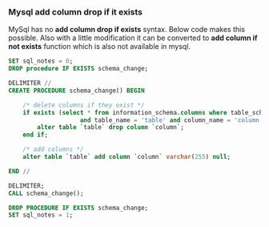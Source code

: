 ### Mysql add column drop if it exists

MySql has no **add column drop if exists** syntax. Below code makes this possible. Also with a little modification it can be converted to **add column if not exists** function which is also not available in mysql.

```sql
SET sql_notes = 0;
DROP procedure IF EXISTS schema_change;

DELIMITER //
CREATE PROCEDURE schema_change() BEGIN

    /* delete columns if they exist */
    if exists (select * from information_schema.columns where table_schema = schema() 
                    and table_name = 'table' and column_name = 'column') then
        alter table `table` drop column `column`;
    end if;

    /* add columns */
    alter table `table` add column `column` varchar(255) null;

END //

DELIMITER;
CALL schema_change();

DROP PROCEDURE IF EXISTS schema_change;
SET sql_notes = 1;
```
